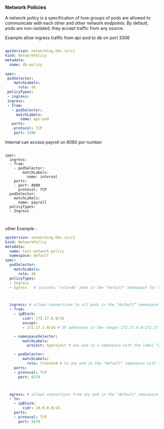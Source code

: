 ### Network Policies

A network policy is a specification of how groups of pods are allowed to communicate with each other and other network endpoints.
By default, pods are non-isolated; they accept traffic from any source.

Example 
allow ingress traffic from api-pod to db on port 3306

```yaml

apiVersion: networking.k8s.io/v1
kind: NetworkPolicy
metadata:
  name: db-policy
  
spec:
 podSelector:
    matchLabels:
      role: db
 policyTypes:
 - ingress:
 ingress:
 - from:
   - podSelector:
     matchLabels:
       name: api-pod
   ports:
   -protocol: TCP
    port: 3306
```



Internal can access payroll on 8080 por number  
```

spec:
  ingress:
  - from:
    - podSelector:
        matchLabels:
          name: internal
    ports:
    - port: 8080
      protocol: TCP
  podSelector:
    matchLabels:
      name: payroll
  policyTypes:
  - Ingress
  
  

```




other Example :


```yaml
apiVersion: networking.k8s.io/v1
kind: NetworkPolicy
metadata:
  name: test-network-policy
  namespace: default
spec:
  podSelector:
    matchLabels:
      role: db    
  policyTypes:
  - Ingress
  - Egress   # isolates "role=db" pods in the "default" namespace for both ingress and egress traffic



  ingress: # allows connections to all pods in the “default” namespace with the label “role=db” on TCP port 6379 from
  - from:
    - ipBlock:
        cidr: 172.17.0.0/16
        except:
        - 172.17.1.0/24 # IP addresses in the ranges 172.17.0.0–172.17.0.255 and 172.17.2.0–172.17.255.255 (ie, all of 172.17.0.0/16 except 172.17.1.0/24)

    - namespaceSelector:
        matchLabels:
          project: myproject # any pod in a namespace with the label "project=myproject"

    - podSelector:
        matchLabels:
          role: frontend # to any pod in the "default" namespace with the label "role=frontend"
    ports:
    - protocol: TCP
      port: 6379



  egress: # allows connections from any pod in the "default" namespace with the label "role=db" to CIDR 10.0.0.0/24 on TCP port 5978
  - to:
    - ipBlock:
        cidr: 10.0.0.0/24
    ports:
    - protocol: TCP
      port: 5978 

```


